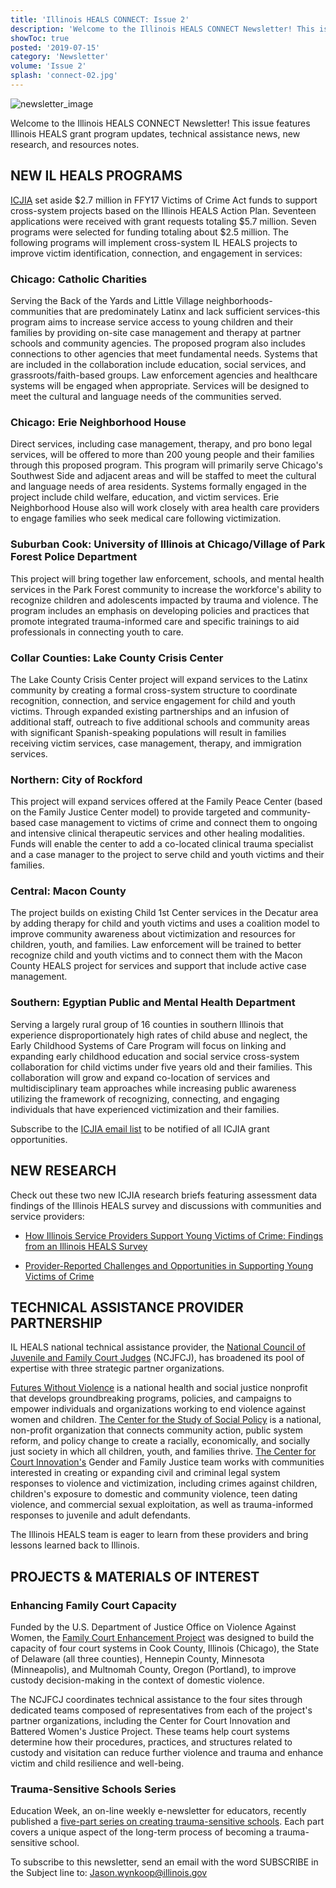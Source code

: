 ```yaml
---
title: 'Illinois HEALS CONNECT: Issue 2'
description: 'Welcome to the Illinois HEALS CONNECT Newsletter! This issue features Illinois HEALS grant program updates, technical assistance news, new research, and resources notes.'
showToc: true
posted: '2019-07-15'
category: 'Newsletter'
volume: 'Issue 2'
splash: 'connect-02.jpg'
---
```


![newsletter_image](/connect-02.jpg)

Welcome to the Illinois HEALS CONNECT Newsletter! This issue features Illinois HEALS grant program updates, technical assistance news, new research, and resources notes.

## NEW IL HEALS PROGRAMS

[ICJIA](https://icjia.illinois.gov) set aside $2.7 million in FFY17 Victims of Crime Act funds to support cross-system projects based on the Illinois HEALS Action Plan. Seventeen applications were received with grant requests totaling $5.7 million. Seven programs were selected for funding totaling about \$2.5 million. The following programs will implement cross-system IL HEALS projects to improve victim identification, connection, and engagement in services:

### Chicago: Catholic Charities

Serving the Back of the Yards and Little Village neighborhoods-communities that are predominately Latinx and lack sufficient services-this program aims to increase service access to young children and their families by providing on-site case management and therapy at partner schools and community agencies. The proposed program also includes connections to other agencies that meet fundamental needs. Systems that are included in the collaboration include education, social services, and grassroots/faith-based groups. Law enforcement agencies and healthcare systems will be engaged when appropriate. Services will be designed to meet the cultural and language needs of the communities served.

### Chicago: Erie Neighborhood House

Direct services, including case management, therapy, and pro bono legal services, will be offered to more than 200 young people and their families through this proposed program. This program will primarily serve Chicago's Southwest Side and adjacent areas and will be staffed to meet the cultural and language needs of area residents. Systems formally engaged in the project include child welfare, education, and victim services. Erie Neighborhood House also will work closely with area health care providers to engage families who seek medical care following victimization.

### Suburban Cook: University of Illinois at Chicago/Village of Park Forest Police Department

This project will bring together law enforcement, schools, and mental health services in the Park Forest community to increase the workforce's ability to recognize children and adolescents impacted by trauma and violence. The program includes an emphasis on developing policies and practices that promote integrated trauma-informed care and specific trainings to aid professionals in connecting youth to care.

### Collar Counties: Lake County Crisis Center

The Lake County Crisis Center project will expand services to the Latinx community by creating a formal cross-system structure to coordinate recognition, connection, and service engagement for child and youth victims. Through expanded existing partnerships and an infusion of additional staff, outreach to five additional schools and community areas with significant Spanish-speaking populations will result in families receiving victim services, case management, therapy, and immigration services.

### Northern: City of Rockford

This project will expand services offered at the Family Peace Center (based on the Family Justice Center model) to provide targeted and community-based case management to victims of crime and connect them to ongoing and intensive clinical therapeutic services and other healing modalities. Funds will enable the center to add a co-located clinical trauma specialist and a case manager to the project to serve child and youth victims and their families.

### Central: Macon County

The project builds on existing Child 1st Center services in the Decatur area by adding therapy for child and youth victims and uses a coalition model to improve community awareness about victimization and resources for children, youth, and families. Law enforcement will be trained to better recognize child and youth victims and to connect them with the Macon County HEALS project for services and support that include active case management.

### Southern: Egyptian Public and Mental Health Department

Serving a largely rural group of 16 counties in southern Illinois that experience disproportionately high rates of child abuse and neglect, the Early Childhood Systems of Care Program will focus on linking and expanding early childhood education and social service cross-system collaboration for child victims under five years old and their families. This collaboration will grow and expand co-location of services and multidisciplinary team approaches while increasing public awareness utilizing the framework of recognizing, connecting, and engaging individuals that have experienced victimization and their families.

Subscribe to the [ICJIA email list](https://visitor.r20.constantcontact.com/manage/optin?v=001MqUcqqvjwLCJXlLMSWbTe3zHHmEQgFeBuHvBcJWTbwgrxFbDSGx4HSUPpI6DJWMUPgbljtLxffqIcGFTgCnr-auak88ybvRxpoJlTMGPtZs%3D) to be notified of all ICJIA grant opportunities.

## NEW RESEARCH

Check out these two new ICJIA research briefs featuring assessment data findings of the Illinois HEALS survey and discussions with communities and service providers:

- [How Illinois Service Providers Support Young Victims of Crime: Findings from an Illinois HEALS Survey](https://icjia.illinois.gov/researchhub/articles/how-illinois-service-providers-support-young-victims-of-crime-findings-from-an-illinois-heals-survey)

- [Provider-Reported Challenges and Opportunities in Supporting Young Victims of Crime](https://icjia.illinois.gov/researchhub/articles/provider-reported-challenges-and-opportunities-in-supporting-young-victims-of-crime)

## TECHNICAL ASSISTANCE PROVIDER PARTNERSHIP

IL HEALS national technical assistance provider, the [National Council of Juvenile and Family Court Judges](https://www.ncjfcj.org/) (NCJFCJ), has broadened its pool of expertise with three strategic partner organizations.

[Futures Without Violence](https://www.futureswithoutviolence.org/) is a national health and social justice nonprofit that develops groundbreaking programs, policies, and campaigns to empower individuals and organizations working to end violence against women and children. [The Center for the Study of Social Policy](https://cssp.org/) is a national, non-profit organization that connects community action, public system reform, and policy change to create a racially, economically, and socially just society in which all children, youth, and families thrive. [The Center for Court Innovation's](https://www.courtinnovation.org/) Gender and Family Justice team works with communities interested in creating or expanding civil and criminal legal system responses to violence and victimization, including crimes against children, children's exposure to domestic and community violence, teen dating violence, and commercial sexual exploitation, as well as trauma-informed responses to juvenile and adult defendants.

The Illinois HEALS team is eager to learn from these providers and bring lessons learned back to Illinois.

## PROJECTS & MATERIALS OF INTEREST

### Enhancing Family Court Capacity

Funded by the U.S. Department of Justice Office on Violence Against Women, the [Family Court Enhancement Project](https://familycourtenhancementproject.org/) was designed to build the capacity of four court systems in Cook County, Illinois (Chicago), the State of Delaware (all three counties), Hennepin County, Minnesota (Minneapolis), and Multnomah County, Oregon (Portland), to improve custody decision-making in the context of domestic violence.

The NCJFCJ coordinates technical assistance to the four sites through dedicated teams composed of representatives from each of the project's partner organizations, including the Center for Court Innovation and Battered Women's Justice Project. These teams help court systems determine how their procedures, practices, and structures related to custody and visitation can reduce further violence and trauma and enhance victim and child resilience and well-being.

### Trauma-Sensitive Schools Series

Education Week, an on-line weekly e-newsletter for educators, recently published a [five-part series on creating trauma-sensitive schools](https://www.edweek.org/ew/collections/trauma-sensitive-schools/index.html). Each part covers a unique aspect of the long-term process of becoming a trauma-sensitive school.

To subscribe to this newsletter, send an email with the word SUBSCRIBE in the Subject line to: Jason.wynkoop@illinois.gov
